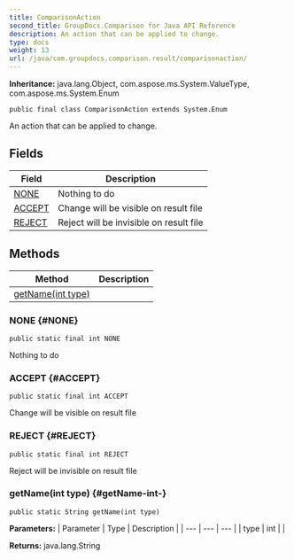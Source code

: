 ```yaml
---
title: ComparisonAction
second_title: GroupDocs.Comparison for Java API Reference
description: An action that can be applied to change.
type: docs
weight: 13
url: /java/com.groupdocs.comparison.result/comparisonaction/
---
```

**Inheritance:**
java.lang.Object, com.aspose.ms.System.ValueType, com.aspose.ms.System.Enum
```
public final class ComparisonAction extends System.Enum
```

An action that can be applied to change.
## Fields

| Field | Description |
| --- | --- |
| [NONE](#NONE) | Nothing to do |
| [ACCEPT](#ACCEPT) | Change will be visible on result file |
| [REJECT](#REJECT) | Reject will be invisible on result file |
## Methods

| Method | Description |
| --- | --- |
| [getName(int type)](#getName-int-) |  |
### NONE {#NONE}
```
public static final int NONE
```


Nothing to do

### ACCEPT {#ACCEPT}
```
public static final int ACCEPT
```


Change will be visible on result file

### REJECT {#REJECT}
```
public static final int REJECT
```


Reject will be invisible on result file

### getName(int type) {#getName-int-}
```
public static String getName(int type)
```




**Parameters:**
| Parameter | Type | Description |
| --- | --- | --- |
| type | int |  |

**Returns:**
java.lang.String
